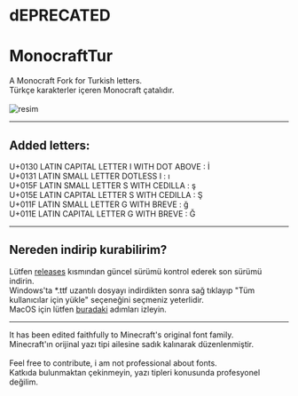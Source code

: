 # dEPRECATED
# MonocraftTur

A Monocraft Fork for Turkish letters. <br />
Türkçe karakterler içeren Monocraft çatalıdır. <br />
<br />
![resim](https://user-images.githubusercontent.com/28842754/195703269-884aa766-fc31-42c0-a7c5-867b31546cfc.png)

---
## Added letters:<br />
U+0130 	LATIN CAPITAL LETTER I WITH DOT ABOVE     : İ<br />
U+0131 	LATIN SMALL LETTER DOTLESS I              : ı<br />
U+015F 	LATIN SMALL LETTER S WITH CEDILLA         : ş<br />
U+015E 	LATIN CAPITAL LETTER S WITH CEDILLA       : Ş<br />
U+011F 	LATIN SMALL LETTER G WITH BREVE           : ğ<br />
U+011E 	LATIN CAPITAL LETTER G WITH BREVE         : Ğ<br />

-----
## Nereden indirip kurabilirim?

Lütfen [releases](https://github.com/burakowski/MonocraftTur/releases) kısmından güncel sürümü kontrol ederek son sürümü indirin.<br />
Windows'ta *.ttf uzantılı dosyayı indirdikten sonra sağ tıklayıp "Tüm kullanıcılar için yükle" seçeneğini seçmeniz yeterlidir.<br />
MacOS için lütfen [buradaki](https://support.apple.com/tr-tr/HT201749) adımları izleyin.<br />

-----
It has been edited faithfully to Minecraft's original font family.<br />
Minecraft'ın orijinal yazı tipi ailesine sadık kalınarak düzenlenmiştir.<br />
<br />
Feel free to contribute, i am not professional about fonts.<br />
Katkıda bulunmaktan çekinmeyin, yazı tipleri konusunda profesyonel değilim.
